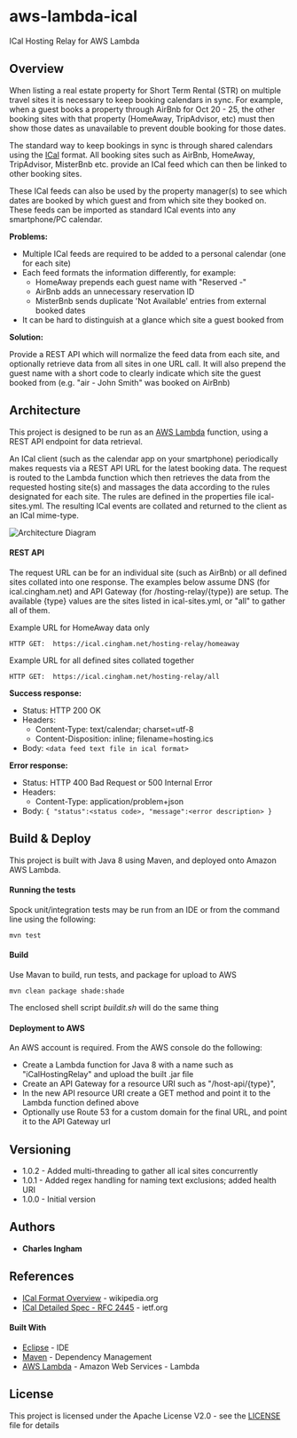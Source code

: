 # aws-lambda-ical
ICal Hosting Relay for AWS Lambda

## Overview

When listing a real estate property for Short Term Rental (STR) on multiple travel sites it is necessary to keep booking calendars in sync.  For example, when a guest books a property through AirBnb for Oct 20 - 25, the other booking sites with that property (HomeAway, TripAdvisor, etc) must then show those dates as unavailable to prevent double booking for those dates.

The standard way to keep bookings in sync is through shared calendars using the [ICal](https://en.wikipedia.org/wiki/ICalendar) format.  All booking sites  such as AirBnb, HomeAway, TripAdvisor, MisterBnb etc. provide an ICal feed which can then be linked to other booking sites.

These ICal feeds can also be used by the property manager(s) to see which dates are booked by which guest and from which site they booked on.  These feeds can be imported as standard ICal events into any smartphone/PC calendar.

**Problems:** 

* Multiple ICal feeds are required to be added to a personal calendar (one for each site)
* Each feed formats the information differently, for example:
    * HomeAway prepends each guest name with "Reserved -" 
    * AirBnb adds an unnecessary reservation ID
    * MisterBnb sends duplicate 'Not Available' entries from external booked dates
* It can be hard to distinguish at a glance which site a guest booked from

**Solution:**

Provide a REST API which will normalize the feed data from each site, and optionally retrieve data from all sites in one URL call.  It will also prepend the guest name with a short code to clearly indicate which site the guest booked from (e.g. "air - John Smith" was booked on AirBnb) 


## Architecture

This project is designed to be run as an [AWS Lambda](https://aws.amazon.com/lambda/) function, using a REST API endpoint for data retrieval.  

An ICal client (such as the calendar app on your smartphone) periodically makes requests via a REST API URL for the latest booking data.  The request is routed to the Lambda function which then retrieves the data from the requested hosting site(s) and massages the data according to the rules designated for each site.  The rules are defined in the properties file ical-sites.yml.  The resulting ICal events are collated and returned to the client as an ICal mime-type.

![Architecture Diagram](ical-architecture-diagram.jpg)

#### REST API
The request URL can be for an individual site (such as AirBnb) or all defined sites collated into one response.  The examples below assume DNS (for ical.cingham.net) and API Gateway (for /hosting-relay/{type}) are setup.  The available {type} values are the sites listed in ical-sites.yml, or "all" to gather all of them.

Example URL for HomeAway data only

```
HTTP GET:  https://ical.cingham.net/hosting-relay/homeaway
```
Example URL for all defined sites collated together

```
HTTP GET:  https://ical.cingham.net/hosting-relay/all
```

**Success response:**
* Status: HTTP 200 OK
* Headers: 
    * Content-Type: text/calendar; charset=utf-8
    * Content-Disposition: inline; filename=hosting.ics
* Body: `<data feed text file in ical format>`

**Error response:**
* Status: HTTP 400 Bad Request  or  500 Internal Error
* Headers: 
    * Content-Type: application/problem+json
* Body: `{ "status":<status code>, "message":<error description> }`

## Build & Deploy

This project is built with Java 8 using Maven, and deployed onto Amazon AWS Lambda.

#### Running the tests

Spock unit/integration tests may be run from an IDE or from the command line using the following:

```
mvn test
```

#### Build
Use Mavan to build, run tests, and package for upload to AWS 

```
mvn clean package shade:shade
```

The enclosed shell script *buildit.sh* will do the same thing


#### Deployment to AWS

An AWS account is required.  From the AWS console do the following:

* Create a Lambda function for Java 8 with a name such as "iCalHostingRelay" and upload the built .jar file
* Create an API Gateway for a resource URI such as "/host-api/{type}", 
* In the new API resource URI create a GET method and point it to the Lambda function defined above
* Optionally use Route 53 for a custom domain for the final URL, and point it to the API Gateway url

## Versioning

* 1.0.2 - Added multi-threading to gather all ical sites concurrently
* 1.0.1 - Added regex handling for naming text exclusions; added health URI
* 1.0.0 - Initial version

## Authors

* **Charles Ingham** 

## References 

* [ICal Format Overview](https://en.wikipedia.org/wiki/ICalendar) - wikipedia.org
* [ICal Detailed Spec - RFC 2445](https://www.ietf.org/rfc/rfc2445.txt) - ietf.org

#### Built With

* [Eclipse](https://www.eclipse.org/) - IDE
* [Maven](https://maven.apache.org/) - Dependency Management
* [AWS Lambda](https://aws.amazon.com/lambda/) - Amazon Web Services - Lambda


## License

This project is licensed under the Apache License V2.0 - see the [LICENSE](LICENSE) file for details


